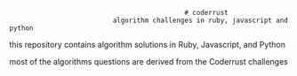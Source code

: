                                                 # coderrust
                              algorithm challenges in ruby, javascript and python

this repository contains algorithm solutions in Ruby, Javascript, and Python

most of the algorithms questions are derived from the Coderrust challenges

